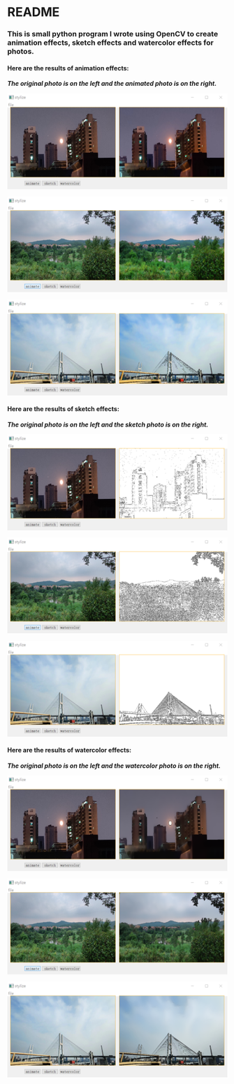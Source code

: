 # README

### This is small python program I wrote using OpenCV to create animation effects, sketch effects and watercolor effects for photos.

#### Here are the results of animation effects:

***The original photo is on the left and the animated photo is on the right.***

![1](1.png)

![4](4.png)

![7](7.png)



#### Here are the results of sketch effects:

***The original photo is on the left and the sketch photo is on the right.***

![2](2.png)

![5](5.png)

![8](8.png)



#### Here are the results of watercolor effects:

***The original photo is on the left and the watercolor photo is on the right.***

![3](3.png)

![6](6.png)

![9](9.png)

